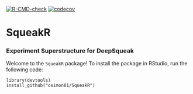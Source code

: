 <!-- badges: start -->
[![R-CMD-check](https://github.com/osimon81/SqueakR/workflows/R-CMD-check/badge.svg)](https://github.com/osimon81/SqueakR/actions)
[![codecov](https://codecov.io/gh/osimon81/SqueakR/branch/main/graph/badge.svg?token=039C8ZLW97)](https://codecov.io/gh/osimon81/SqueakR)
<!-- badges: end -->

# SqueakR
### Experiment Superstructure for DeepSqueak

Welcome to the `SqueakR` package! To install the package in RStudio, run the following code:

    library(devtools)
    install_github("osimon81/SqueakR")

